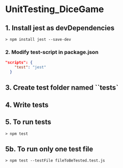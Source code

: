 # UnitTesting_DiceGame

## 1. Install jest as devDependencies

```shell
> npm install jest --save-dev
```

### 2. Modify test-script in package.json

```json
"scripts": {
    "test": "jest"
  }
```

## 3. Create test folder named ``__tests__`

## 4. Write tests

## 5. To run tests

```shell
> npm test
```

## 5b. To run only one test file

```shell
> npm test --testFile fileToBeTested.test.js
```
